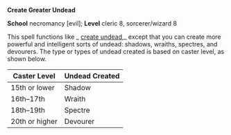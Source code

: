  **Create Greater Undead**

**School** necromancy [evil]; **Level** cleric 8, sorcerer/wizard 8

This spell functions like _ [create undead](createUndead.md#_create-undead),_ except that you can create more powerful and intelligent sorts of undead: shadows, wraiths, spectres, and devourers. The type or types of undead created is based on caster level, as shown below.

| Caster Level | Undead Created |
| --- | --- |
| 15th or lower | Shadow |
| 16th–17th | Wraith |
| 18th–19th | Spectre |
| 20th or higher | Devourer |

